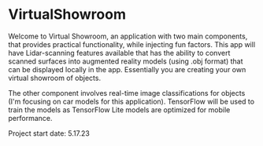 # VirtualShowroom

Welcome to Virtual Showroom, an application with two main components, that provides practical functionality, while injecting fun factors. This app will have Lidar-scanning features available that has the ability to convert scanned surfaces into augmented reality models (using .obj format) that can be displayed locally in the app. Essentially you are creating your own virtual showroom of objects. 

The other component involves real-time image classifications for objects (I'm focusing on car models for this application). TensorFlow will be used to train the models as TensorFlow Lite models are optimized for mobile performance. 

Project start date: 5.17.23
